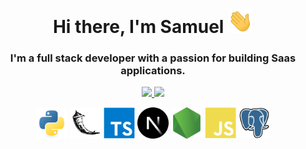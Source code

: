 
<div >
</div>

<h1 align="center">Hi there, I'm Samuel <img src="https://raw.githubusercontent.com/ABSphreak/ABSphreak/master/gifs/Hi.gif" width="40" /></h1>
<h3 align="center">I'm a full stack developer with a passion for building Saas applications. </h3>

<p align='center'>
   <a href="https://www.linkedin.com/in/samuel-ironkwe/">
     <img height="30" src="https://github.com/yusuf8ahmed/mayHemant/blob/master/linkedin.png?raw=true">
  </a>
   
  <a href="https://x.com/csi0x">
    <img height="30" src="https://github.com/yusuf8ahmed/mayHemant/blob/master/twitter.png?raw=true">
  </a>
</p>

<div align="center">   
   <img src='https://github.com/devicons/devicon/blob/master/icons/python/python-original.svg' width='50'/> 
   <img src='https://github.com/devicons/devicon/blob/master/icons/flask/flask-original.svg' width='50'/>  
   <img src='https://github.com/devicons/devicon/blob/master/icons/typescript/typescript-original.svg' width='50'/> 
   <img src='https://github.com/devicons/devicon/blob/master/icons/nextjs/nextjs-original.svg' width='50'/> 
   <img src='https://github.com/devicons/devicon/blob/master/icons/nodejs/nodejs-original.svg' width='50'/> 
   <img src='https://github.com/devicons/devicon/blob/master/icons/javascript/javascript-plain.svg' width='50'/> 
   <img src='https://github.com/devicons/devicon/blob/master/icons/postgresql/postgresql-original.svg' width='50'/> 
</div>

<br>
